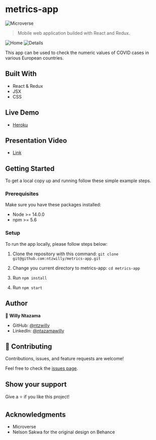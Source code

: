 # metrics-app

![Microverse](https://img.shields.io/badge/Microverse-blueviolet)

> Mobile web application builded with React and Redux.

![Home](https://user-images.githubusercontent.com/9049260/142601289-92b5a540-4d08-4e70-b968-9a3d52b4413f.png)
![Details](https://user-images.githubusercontent.com/9049260/142602210-ce67a2bb-0e38-45ad-bccd-7c0a73ae8a3d.png)


This app can be used to check the numeric values of COVID cases in various European countries.
## Built With

- React & Redux
- JSX
- CSS

## Live Demo

- [Heroku](https://metrics-app-covid.herokuapp.com/)

## Presentation Video

- [Link](https://youtu.be/8kpV2FQUWKQ)
## Getting Started

To get a local copy up and running follow these simple example steps.

### Prerequisites

Make sure you have these packages installed:

   - Node >= 14.0.0 
   - npm >= 5.6

### Setup

To run the app locally, please follow steps below:

1. Clone the repository with this command: `git clone git@github.com:ntzwilly/metrics-app.git`

2. Change you current directory to metrics-app: `cd metrics-app`
 
3. Run `npm install`
   
4. Run `npm start`

## Author

👤 **Willy Ntazama**

- GitHub: [@ntzwilly](https://github.com/ntzwilly)
- LinkedIn: [@ntazamawilly](https://linkedin.com/in/ntazama-willy-b676b7aa)
## 🤝 Contributing

Contributions, issues, and feature requests are welcome!

Feel free to check the [issues page](../../issues/).

## Show your support

Give a ⭐️ if you like this project!

## Acknowledgments

- Microverse
- Nelson Sakwa for the original design on Behance
